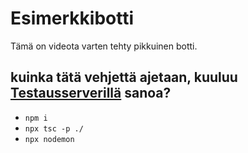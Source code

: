 # Esimerkkibotti
Tämä on videota varten tehty pikkuinen botti.

## kuinka tätä vehjettä ajetaan, kuuluu [Testausserverillä](https://github.com/Testausserveri) sanoa?
- `npm i`
- `npx tsc -p ./`
- `npx nodemon`